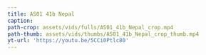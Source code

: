 ```yaml
---
title: AS01 41b Nepal
caption:
path-crop: assets/vids/fulls/AS01_41b_Nepal_crop.mp4
path-thumb: assets/vids/thumbs/AS01_41b_Nepal_crop_thumb.mp4
yt-url: 'https://youtu.be/5CCi0Ptlc80'
---
```

